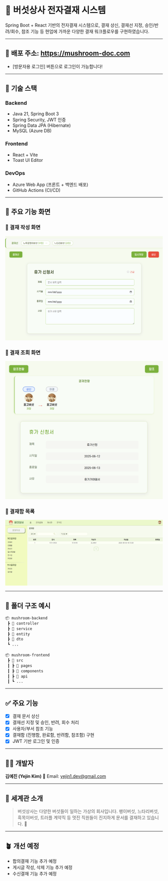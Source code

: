 # 🍄 버섯상사 전자결재 시스템

Spring Boot + React 기반의 전자결재 시스템으로,
결재 상신, 결재선 지정, 승인/반려/회수, 참조 기능 등
현업에 가까운 다양한 결재 워크플로우를 구현하였습니다.

---

## 🔗 배포 주소: https://mushroom-doc.com
* [방문자용 로그인] 버튼으로 로그인이 가능합니다!

---

## 🧩 기술 스택

### Backend

* Java 21, Spring Boot 3
* Spring Security, JWT 인증
* Spring Data JPA (Hibernate)
* MySQL (Azure DB)

### Frontend

* React + Vite
* Toast UI Editor

### DevOps

* Azure Web App (프론트 + 백엔드 배포)
* GitHub Actions (CI/CD)

---

## 📸 주요 기능 화면

### 📄 결재 작성 화면

![결재작성](docs/write.png)

### 📄 결재 조회 화면

![결재작성](docs/read.png)

### 📁 결재함 목록

![결재함](docs/list.png)

---

## 📂 폴더 구조 예시

```bash
📦 mushroom-backend
 ┣ 📂 controller
 ┣ 📂 service
 ┣ 📂 entity
 ┣ 📂 dto
 ┗ ...

📦 mushroom-frontend
 ┣ 📂 src
 ┃ ┣ 📂 pages
 ┃ ┣ 📂 components
 ┃ ┣ 📂 api
 ┃ ┗ ...
```

---

## ✅ 주요 기능

* [x] 결재 문서 상신
* [x] 결재선 지정 및 승인, 반려, 회수 처리
* [x] 사용자/부서 참조 기능
* [x] 결재함 (진행함, 완료함, 반려함, 참조함) 구현
* [x] JWT 기반 로그인 및 인증

---



## 👨‍💻 개발자

**김예진 (Yejin Kim)**
📧 Email: [yejin1.dev@gmail.com](mailto:yejin1.dev@gmail.com)

---

## 🥸 세계관 소개

> 버섯상사는 다양한 버섯들이 일하는 가상의 회사입니다.
> 팽이버섯, 느타리버섯, 흑목이버섯, 트러플 계약직 등 멋진 직원들이 진지하게 문서를 결재하고 있습니다. 🍄
---

## 🪴 개선 예정

- 합의결재 기능 추가 예정
- 게시글 작성, 삭제 기능 추가 예정
- 수신결재 기능 추가 예정



